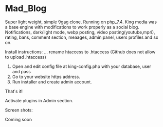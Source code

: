 # Mad_Blog
Super light weight, simple 9gag clone. Running on php_7.4. King media was a base engine with modifications to work properly as a social blog. Notifications, dark/light mode, webp posting, video posting(youtube,mp4), rating, bans, comment section, meaages, admin panel, users profiles and so on.

Install instructions:
... rename htaccess to .htaccess (Github does not allow to upload .htaccess)
1. Open and edit config file at king-config.php with your database, user and pass
2. Go to your website https address.
3. Run installer and create admin account.

That's it!

Activate plugins in Admin section.

Screen shots:

Coming soon

